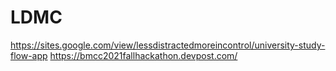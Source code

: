 # LDMC
https://sites.google.com/view/lessdistractedmoreincontrol/university-study-flow-app
https://bmcc2021fallhackathon.devpost.com/
